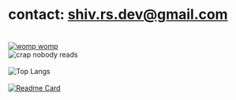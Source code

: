 # contact: shiv.rs.dev@gmail.com
# 
[![womp womp](https://readme-typing-svg.demolab.com/?lines=ambassing+🤑)](https://git.io/typing-svg)
</br>
![crap nobody reads](https://github-readme-stats.vercel.app/api?username=shivrsdev&hide=contribs,prs&theme=dark)
</br> </br>
![Top Langs](https://github-readme-stats.vercel.app/api/top-langs/?username=shivrsdev&langs_count=3&theme=dark)
</br> </br>
[![Readme Card](https://github-readme-stats.vercel.app/api/pin/?username=shivrsdev&repo=rocketdb&theme=dark)](https://github.com/anuraghazra/github-readme-stats)
